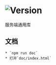 # ![Version](https://img.shields.io/badge/version-13.181.55-green.svg)

服务端通用库

## 文档
    * `npm run doc`
    * 打开`doc/index.html`